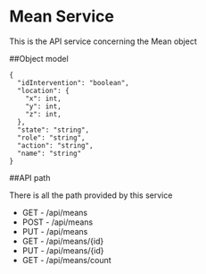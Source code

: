 # Mean Service
This is the API service concerning the Mean object

##Object model
```
{
  "idIntervention": "boolean",
  "location": {
    "x": int,
    "y": int,
    "z": int,
  },
  "state": "string",
  "role": "string",
  "action": "string",
  "name": "string"
}
```

##API path

There is all the path provided by this service
- GET   - /api/means
- POST  - /api/means
- PUT   - /api/means
- GET   - /api/means/{id}
- PUT   - /api/means/{id}
- GET   - /api/means/count
